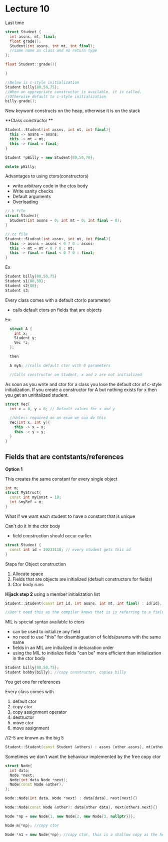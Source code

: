 # Lecture 10

Last time
```c++
struct Student {
  int assns, mt, final;
  float grade();
  Student(int assns, int mt, int final);
  //same name as class and no return type
};

float Student::grade(){

}

//Below is c-style initialization
Student billy{80,50,75};
//When an appropriate constructor is available, it is called.
//Otherwise default to c-style initialization
billy.grade();
```

New keyword constructs on the heap, otherwise it is on the stack

**Class constructor **
```c++
Student::Student(int assns, int mt, int final){
  this -> assns = assns;
  this -> mt = mt;
  this -> final = final;
}
```

```c++
Student *pBilly = new Student{80,50,70};

delete pBilly;
```

Advantages to using ctors(constructors)
- write arbitrary code in the ctos body
- Write sanity checks
- Default arguments
- Overloading

```c++
//.h file
struct Student{
  Student(int assns = 0; int mt = 0; int final = 0);
}

//.cc file
Student::Student(int assns, int mt, int final){
  this -> assns = assns < 0 ? 0 : assns;
  this -> mt = mt < 0 ? 0 : mt;
  this -> final = final < 0 ? 0 : final;
}
```

Ex
```c++
Student billy{80,50,75}
Student s1{80,50};
Student s2{80};
Student s3;
```

Every class comes with a default ctor(o parameter)
- calls default ctors on fields that are objects

Ex:

```c++
  struct A {
    int x;
    Student y;
    Vec *z;
  };

  then

  A myA; //calls default ctor with 0 parameters

  //Calls constructor on Student, x and z are not initialized
```

As soon as you write and ctor for a class you lose the default ctor of c-style initialization. If you create a constructor for A but nothing exists for x then you get an unititalized student.

```c++
struct Vec{
  int x = 0, y = 0; // Default values for x and y

  //Unless required on an exam we can do this
  Vec(int x, int y){
    this -> x = x;
    this -> y = y;
  }
}
```

## Fields that are contstants/references

**Option 1**

This creates the same constant for every single object
```c++
int m;
struct MyStruct{
  const int myConst = 10;
  int &myRef = m;
}
```
What if we want each student to have a constant that is unique

Can't do it in the ctor body
- field construction should occur earlier

```c++
struct Student {
  const int id = 20233118; // every student gets this id
}
```

Steps for Object construction
1. Allocate space
2. Fields that are objects are initialized (default constructors for fields)
3. Ctor body runs

**Hijack step 2** using a member initialization list

```c++
Student::Student(const int id, int assns, int mt, int final) : id{id}, assns{assns}, mt{mt}, final{final}{}

//Don't need this as the compiler knows that is is referring to a field
```

MIL is special syntax available to ctors
- can be used to initialize any field
- no need to use "this" for disambiguation of fields/params with the same name
- fields in an MIL are initialized in delcaration order
- using the MIL to initialize fields "can be" more efficient than initialization in the ctor body

```c++
Student billy{80,50,75};
Student bobby{billy}; //copy constructor, copies billy
```

You get one for references

Every class comes with
1. default ctor
2. copy ctor
3. copy assignment operator
4. destructor
5. move ctor
6. move assignment

//2-5 are known as the big 5

```c++
Student::Student(const Student &others) : assns {other.assns}, mt{other.mt}, final{other.final}{}
```

Sometimes we don't want the behaviour implemented by the free copy ctor

```c++
struct Node{
  int data;
  Node *next;
  Node(int data Node *next);
  Node(const Node &other);
};

Node::Node(int data, Node *next) : data{data}, next{next}{}

Node::Node(const Node &other): data{other data}, next{others.next}{}

Node *np = new Node{1, new Node{2, new Node{3, nullptr}}};

Node m{*np}; //copy ctor

Node *n1 = new Node{*np}; //copy ctor, this is a shallow copy as the head of the linked list is shared


```
